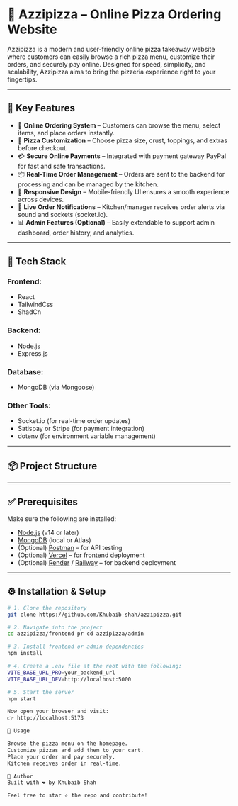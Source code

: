 # 🍕 Azzipizza – Online Pizza Ordering Website

Azzipizza is a modern and user-friendly online pizza takeaway website where customers can easily browse a rich pizza menu, customize their orders, and securely pay online. Designed for speed, simplicity, and scalability, Azzipizza aims to bring the pizzeria experience right to your fingertips.

---

## 🚀 Key Features

- 🧾 **Online Ordering System** – Customers can browse the menu, select items, and place orders instantly.
- 🍕 **Pizza Customization** – Choose pizza size, crust, toppings, and extras before checkout.
- 💳 **Secure Online Payments** – Integrated with payment gateway PayPal for fast and safe transactions.
- 📦 **Real-Time Order Management** – Orders are sent to the backend for processing and can be managed by the kitchen.
- 📱 **Responsive Design** – Mobile-friendly UI ensures a smooth experience across devices.
- 🔔 **Live Order Notifications** – Kitchen/manager receives order alerts via sound and sockets (socket.io).
- 📊 **Admin Features (Optional)** – Easily extendable to support admin dashboard, order history, and analytics.

---

## 🧰 Tech Stack

### Frontend:
- React
- TailwindCss
- ShadCn

### Backend:
- Node.js
- Express.js

### Database:
- MongoDB (via Mongoose)

### Other Tools:
- Socket.io (for real-time order updates)
- Satispay or Stripe (for payment integration)
- dotenv (for environment variable management)

---

## 📦 Project Structure


---

## ✅ Prerequisites

Make sure the following are installed:

- [Node.js](https://nodejs.org/) (v14 or later)
- [MongoDB](https://www.mongodb.com/) (local or Atlas)
- (Optional) [Postman](https://www.postman.com/) – for API testing
- (Optional) [Vercel](https://vercel.com/) – for frontend deployment
- (Optional) [Render](https://render.com/) / [Railway](https://railway.app/) – for backend deployment

---

## ⚙️ Installation & Setup

```bash
# 1. Clone the repository
git clone https://github.com/Khubaib-shah/azzipizza.git

# 2. Navigate into the project
cd azzipizza/frontend pr cd azzipizza/admin 

# 3. Install frontend or admin dependencies
npm install

# 4. Create a .env file at the root with the following:
VITE_BASE_URL_PRO=your_backend_url
VITE_BASE_URL_DEV=http://localhost:5000

# 5. Start the server
npm start

Now open your browser and visit:
👉 http://localhost:5173

🧪 Usage

Browse the pizza menu on the homepage.
Customize pizzas and add them to your cart.
Place your order and pay securely.
Kitchen receives order in real-time.

🙌 Author
Built with ❤️ by Khubaib Shah

Feel free to star ⭐ the repo and contribute!
